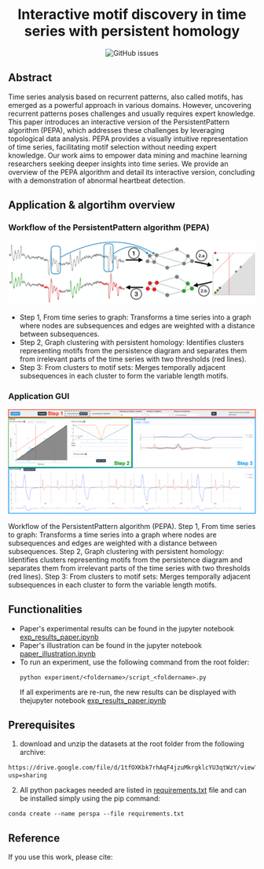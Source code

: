 
<h1 align="center">Interactive motif discovery in time series with persistent homology</h1>

<div align="center">
<p>
<img alt="GitHub issues" src="https://img.shields.io/github/issues/thibaut-germain/Persistent_Pattern_Discovery_App">
</p>
</div>

## Abstract
Time series analysis based on recurrent patterns, also called motifs, has emerged as a powerful approach in various domains. However, uncovering recurrent patterns poses challenges and usually requires expert knowledge. This paper introduces an interactive version of the PersistentPattern algorithm (PEPA), which addresses these challenges by leveraging topological data analysis. PEPA provides a visually intuitive representation of time series, facilitating motif selection without needing expert knowledge. Our work aims to empower data mining and machine learning researchers seeking deeper insights into time series. We provide an overview of the PEPA algorithm and detail its interactive version, concluding with a demonstration of abnormal heartbeat detection.

## Application & algortihm overview 

### Workflow of the PersistentPattern algorithm (PEPA)

<p align="center">
  <img src="src/assets/method_overview.png" alt="drawing" width="1000"/>
  <figcaption>
    <ul>
      <li>Step 1, From time series to graph: Transforms a time series into a graph where nodes are subsequences and edges are weighted with a distance between subsequences. </li>
      <li>Step 2, Graph clustering with persistent homology:  Identifies clusters representing motifs from the persistence diagram and separates them from irrelevant parts of the time series with two thresholds (red lines).</li>
      <li>Step 3: From clusters to motif sets: Merges temporally adjacent subsequences in each cluster to form the variable length motifs.</li>
    </ul>
  </figcaption>
</p>

### Application GUI

<p align="center">
  <img src="app_screenshot.png" alt="drawing" width="1000"/>
  <figcaption>
    Workflow of the PersistentPattern algorithm (PEPA). Step 1, From time series to graph: Transforms a time series into a graph where nodes are subsequences and edges are weighted with a distance between subsequences. 
    Step 2, Graph clustering with persistent homology:  Identifies clusters representing motifs from the persistence diagram and separates them from irrelevant parts of the time series with two thresholds (red lines).
    Step 3: From clusters to motif sets: Merges temporally adjacent subsequences in each cluster to form the variable length motifs.
  </figcaption>
</p>


## Functionalities
- Paper's experimental results can be found in the jupyter notebook [exp_results_paper.ipynb](https://github.com/thibaut-germain/Persistent-Pattern-Discovery/exp_results_paper.ipynb)
- Paper's illustration can be found in the jupyter notebook [paper_illustration.ipynb](https://github.com/thibaut-germain/Persistent-Pattern-Discovery/paper_illustration.ipynb)
- To run an experiment, use the following command from the root folder:
  ```(bash)
  python experiment/<foldername>/script_<foldername>.py
  ```
  If all experiments are re-run, the new results can be displayed with thejupyter notebook [exp_results_paper.ipynb](https://github.com/thibaut-germain/Persistent-Pattern-Discovery/exp_results_paper.ipynb)


## Prerequisites

1.  download and unzip the datasets at the root folder from the following archive:

```(bash) 
https://drive.google.com/file/d/1tfOXKbk7rhAqF4jzuMkrgklcYU3qtWzY/view?usp=sharing
```
2. All python packages needed are listed in [requirements.txt](https://github.com/thibaut-germain/Persistent-Pattern-Discovery/requirements.txt) file and can be installed simply using the pip command: 

```(bash) 
conda create --name perspa --file requirements.txt
``` 



## Reference

If you use this work, please cite:

